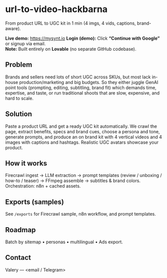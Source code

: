 # url-to-video-hackbarna
From product URL to UGC kit in 1 min (4 imgs, 4 vids, captions, brand-aware).

**Live demo:** https://mysynt.io
**Login (demo):** Click **“Continue with Google”** or signup via email.  
**Note:** Built entirely on **Lovable** (no separate GitHub codebase). 

## Problem
Brands and sellers need lots of short UGC across SKUs, but most lack in-house production/marketing and big budgets. So they either juggle GenAI point tools (prompting, editing, subtitling, brand fit) which demands time, expertise, and taste, or run traditional shoots that are slow, expensive, and hard to scale.

## Solution
Paste a product URL and get a ready UGC kit automatically. We crawl the page, extract benefits, specs and brand cues, choose a persona and tone, generate prompts, and produce an on brand kit with 4 vertical videos and 4 images with captions and hashtags. Realistic UGC avatars showcase your product.



## How it works
Firecrawl ingest → LLM extraction → prompt templates (review / unboxing / how-to / teaser) → FFmpeg assemble → subtitles & brand colors.  
Orchestration: n8n + cached assets.

## Exports (samples)
See `/exports` for Firecrawl sample, n8n workflow, and prompt templates.

## Roadmap
Batch by sitemap • personas • multilingual • Ads export.

## Contact
Valery — <email / Telegram>
